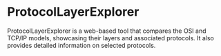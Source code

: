 # ProtocolLayerExplorer
ProtocolLayerExplorer is a web-based tool that compares the OSI and TCP/IP models, showcasing their layers and associated protocols. It also provides detailed information on selected protocols.

